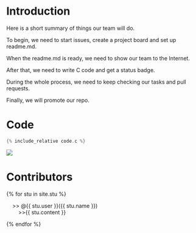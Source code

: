 # Introduction  
Here is a short summary of things our team will do.

To begin, we need to start issues, create a project board and set up readme.md.

When the readme.md is ready, we need to show our team to the Internet.

After that, we need to write C code and get a status badge.

During the whole process, we need to keep checking our tasks and pull requests.

Finally, we will promote our repo.
    
# Code    

```c
{% include_relative code.c %}
```

![](https://github.com/csci3251-2020/project-team-l/workflows/C%2FC++%20CI/badge.svg)

# Contributors  
{% for stu in site.stu %}
 <p>&nbsp;&nbsp;&nbsp;&nbsp;>><img src={{stu.image}} alt>
  @{{ stu.user }}({{ stu.name }})<br />
   &nbsp;&nbsp;&nbsp;&nbsp;&nbsp;&nbsp;&nbsp;&nbsp;>>{{ stu.content }}
  </p>
{% endfor %} 
